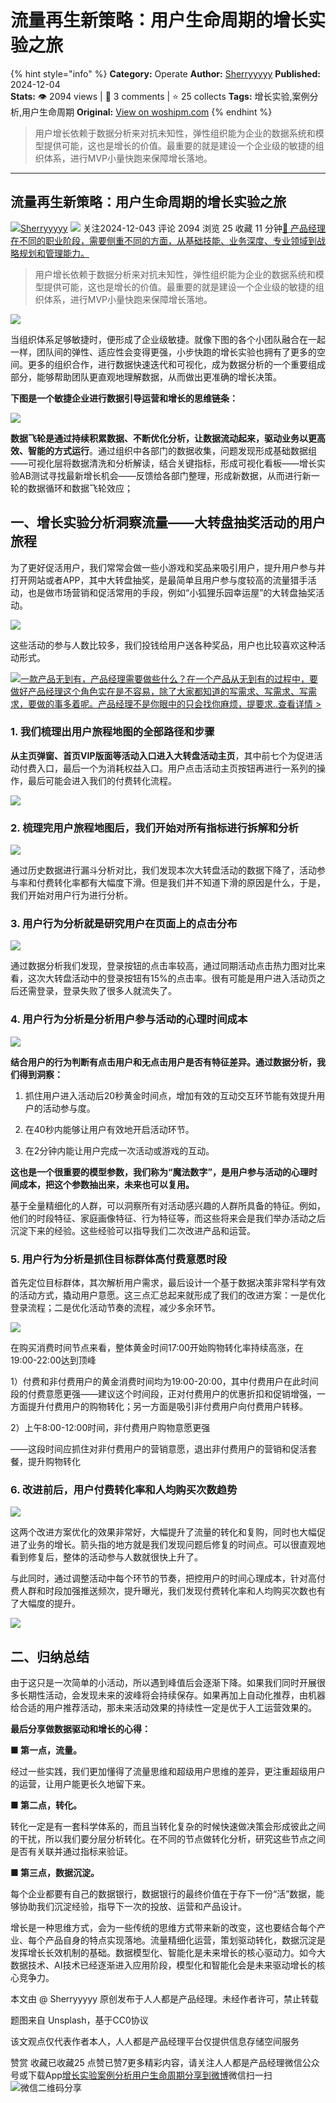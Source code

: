 # 流量再生新策略：用户生命周期的增长实验之旅
{% hint style="info" %}
**Category:** Operate
**Author:** [Sherryyyyy](https://www.woshipm.com/u/802591)
**Published:** 2024-12-04  
**Stats:** 👁️ 2094 views | 💬 3 comments | ⭐ 25 collects
**Tags:** 增长实验,案例分析,用户生命周期
**Original:** [View on woshipm.com](https://www.woshipm.com/operate/6147670.html)
{% endhint %}
> 用户增长依赖于数据分析来对抗未知性，弹性组织能为企业的数据系统和模型提供可能，这也是增长的价值。最重要的就是建设一个企业级的敏捷的组织体系，进行MVP小量快跑来保障增长落地。

---

## 流量再生新策略：用户生命周期的增长实验之旅

[![](https://static.woshipm.com/view/woshipm_api_def_20241031101713_7568.png?imageView2/1/w/72/h/72/q/100)](https://www.woshipm.com/u/802591)[Sherryyyyy](https://www.woshipm.com/u/802591) ![](https://static.woshipm.com/tag/1101_1@2x.png) 关注2024-12-043 评论 2094 浏览 25 收藏 11 分钟[🔗 产品经理在不同的职业阶段，需要侧重不同的方面，从基础技能、业务深度、专业领域到战略规划和管理能力。](https://ke.qidianla.com/courses/90pm)

> 用户增长依赖于数据分析来对抗未知性，弹性组织能为企业的数据系统和模型提供可能，这也是增长的价值。最重要的就是建设一个企业级的敏捷的组织体系，进行MVP小量快跑来保障增长落地。

![](https://image.woshipm.com/2023/04/14/7b018376-da8d-11ed-8c17-00163e0b5ff3.jpg)

当组织体系足够敏捷时，便形成了企业级敏捷。就像下图的各个小团队融合在一起一样，团队间的弹性、适应性会变得更强，小步快跑的增长实验也拥有了更多的空间。更多的组织合作，进行数据快速迭代和可视化，成为数据分析的一个重要组成部分，能够帮助团队更直观地理解数据，从而做出更准确的增长决策。

**下图是一个敏捷企业进行数据引导运营和增长的思维链条：**

![](https://image.woshipm.com/2024/11/29/f07a2622-adfd-11ef-a499-00163e0b5ff3.jpg)

**数据飞轮是通过持续积累数据、不断优化分析，让数据流动起来，驱动业务以更高效、智能的方式运行**。通过组织中各部门的数据收集，问题发现形成基础数据组——可视化层将数据清洗和分析解读，结合关键指标，形成可视化看板——增长实验AB测试寻找最新增长机会——反馈给各部门整理，形成新数据，从而进行新一轮的数据循环和数据飞轮效应；

## 一、增长实验分析洞察流量——大转盘抽奖活动的用户旅程

为了更好促活用户，我们常常会做一些小游戏和奖品来吸引用户，提升用户参与并打开网站或者APP，其中大转盘抽奖，是最简单且用户参与度较高的流量猎手活动，也是做市场营销和促活常用的手段，例如“小狐狸乐园幸运屋”的大转盘抽奖活动。

![](https://image.woshipm.com/2024/11/29/a777953a-ae03-11ef-b88c-00163e0b5ff3.png)

这些活动的参与人数比较多，我们投钱给用户送各种奖品，用户也比较喜欢这种活动形式。

[![](https://image.woshipm.com/2023/08/02/58dc678c-30e3-11ee-88e7-00163e0b5ff3.png)一款产品无到有，产品经理需要做些什么？在一个产品从无到有的过程中，要做好产品经理这个角色实在是不容易，除了大家都知道的写需求、写需求、写需求，要做的事多着呢。产品经理不是你眼中的只会找你麻烦，提要求..查看详情 >](https://ke.qidianla.com/courses/bcpm)

### 1\. 我们梳理出用户旅程地图的全部路径和步骤

**从主页弹窗、首页VIP版面等活动入口进入大转盘活动主页**，其中前七个为促进活动付费入口，最后一个为消耗权益入口。用户点击活动主页按钮再进行一系列的操作，最后可能会进入我们的付费转化流程。

![](https://image.woshipm.com/2024/11/29/50541e54-adfe-11ef-a499-00163e0b5ff3.jpg)

### 2\. 梳理完用户旅程地图后，我们开始对所有指标进行拆解和分析

![](https://image.woshipm.com/2024/11/29/d330ef1e-ae03-11ef-b88c-00163e0b5ff3.jpg)

通过历史数据进行漏斗分析对比，我们发现本次大转盘活动的数据下降了，活动参与率和付费转化率都有大幅度下滑。但是我们并不知道下滑的原因是什么，于是，我们开始对用户行为进行分析。

### 3\. 用户行为分析就是研究用户在页面上的点击分布

![](https://image.woshipm.com/2024/11/29/f0306612-ae03-11ef-b88c-00163e0b5ff3.jpg)

通过数据分析我们发现，登录按钮的点击率较高，通过同期活动点击热力图对比来看，这次大转盘活动中的登录按钮有15%的点击率。很有可能是用户进入活动页之后还需登录，登录失败了很多人就流失了。

### 4\. 用户行为分析是分析用户参与活动的心理时间成本

![](https://image.woshipm.com/2024/11/29/19668200-ae04-11ef-b88c-00163e0b5ff3.jpg)

**结合用户的行为判断有点击用户和无点击用户是否有特征差异。通过数据分析，我们得到洞察：**

1) 抓住用户进入活动后20秒黄金时间点，增加有效的互动交互环节能有效提升用户的活动参与度。

2) 在40秒内能够让用户有效地开启活动环节。

3) 在2分钟内能让用户完成一次活动或游戏的互动。

**这也是一个很重要的模型参数，我们称为“魔法数字”，是用户参与活动的心理时间成本，把这个参数抽出来，未来也可以复用。**

基于全量精细化的人群，可以洞察所有对活动感兴趣的人群所具备的特征。例如，他们的时段特征、家庭画像特征、行为特征等，而这些将来会是我们举办活动之后沉淀下来的经验。这些经验可以指导我们二次改进产品和运营。

### 5\. 用户行为分析是抓住目标群体高付费意愿时段

首先定位目标群体，其次解析用户需求，最后设计一个基于数据决策非常科学有效的活动方式，撬动用户意愿。这三点汇总起来就形成了我们的改进方案：一是优化登录流程；二是优化活动节奏的流程，减少多余环节。

![](https://image.woshipm.com/2024/11/29/f33b753a-ae04-11ef-a5ad-00163e0b5ff3.jpg)

在购买消费时间节点来看，整体黄金时间17:00开始购物转化率持续高涨，在19:00-22:00达到顶峰

1）付费和非付费用户的黄金消费时间均为19:00-20:00，其中付费用户在此时间段的付费意愿更强——建议这个时间段，正对付费用户的优惠折扣和促销增强，一方面提升付费用户的购物转化；另一方面是吸引非付费用户向付费用户转移。

2）上午8:00-12:00时间，非付费用户购物意愿更强

——这段时间应抓住对非付费用户的营销意愿，退出非付费用户的营销和促活套餐，提升购物转化

### 6\. 改进前后，用户付费转化率和人均购买次数趋势

![](https://image.woshipm.com/2024/11/29/711f7b22-ae05-11ef-94c9-00163e0b5ff3.jpg)

这两个改进方案优化的效果非常好，大幅提升了流量的转化和复购，同时也大幅促进了业务的增长。箭头指的地方就是我们发现问题后修复的时间点。可以很直观地看到修复后，整体的活动参与人数就很快上升了。

与此同时，通过调整活动中每个环节的节奏，把控用户的时间心理成本，针对高付费人群和时段加强推送频次，提升曝光，我们发现付费转化率和人均购买次数也有了大幅度的提升。

![](https://image.woshipm.com/2024/11/29/8823af46-ae05-11ef-a5ad-00163e0b5ff3.jpg)

## 二、归纳总结

由于这只是一次简单的小活动，所以遇到峰值后会逐渐下降。如果我们同时开展很多长期性活动，会发现未来的波峰将会持续保存。如果再加上自动化推荐，由机器给合适的用户推荐活动，那未来活动效果的持续性一定是优于人工运营效果的。

**最后分享做数据驱动和增长的心得：**

**■ 第一点，流量。**

经过一些实践，我们更加懂得了流量思维和超级用户思维的差异，更注重超级用户的运营，让用户能更长久地留下来。

**■ 第二点，转化。**

转化一定是有一套科学体系的，而且当转化复杂的时候快速做决策会形成彼此之间的干扰，所以我们要分层分析转化。在不同的节点做转化分析，研究这些节点之间是否有关联并通过指标来验证。

**■ 第三点，数据沉淀。**

每个企业都要有自己的数据银行，数据银行的最终价值在于存下一份“活”数据，能够协助我们沉淀经验，指导下一次的投放、运营和产品设计。

增长是一种思维方式，会为一些传统的思维方式带来新的改变，这也要结合每个产业、每个产品自身的特点实现落地。流量精细化运营，策划驱动转化，数据沉淀是发挥增长长效机制的基础。数据模型化、智能化是未来增长的核心驱动力。如今大数据技术、AI技术已经逐渐进入应用阶段，模型化和智能化会是未来驱动增长的核心竞争力。

本文由 @ Sherryyyyy 原创发布于人人都是产品经理。未经作者许可，禁止转载

题图来自 Unsplash，基于CC0协议

该文观点仅代表作者本人，人人都是产品经理平台仅提供信息存储空间服务

赞赏 收藏已收藏25 点赞已赞7更多精彩内容，请关注人人都是产品经理微信公众号或下载App[增长实验](https://www.woshipm.com/tag/%e5%a2%9e%e9%95%bf%e5%ae%9e%e9%aa%8c)[案例分析](https://www.woshipm.com/tag/%e6%a1%88%e4%be%8b%e5%88%86%e6%9e%90)[用户生命周期](https://www.woshipm.com/tag/%e7%94%a8%e6%88%b7%e7%94%9f%e5%91%bd%e5%91%a8%e6%9c%9f)[分享到微博](https://service.weibo.com/share/share.php?appkey=2775287854&title=流量再生新策略：用户生命周期的增长实验之旅&url=https://www.woshipm.com/operate/6147670.html&pic=https://image.woshipm.com/2023/04/14/7b018376-da8d-11ed-8c17-00163e0b5ff3.jpg)微信扫一扫![微信二维码](https://api.pwmqr.com/qrcode/create/?url=https://www.woshipm.com/operate/6147670.html)分享